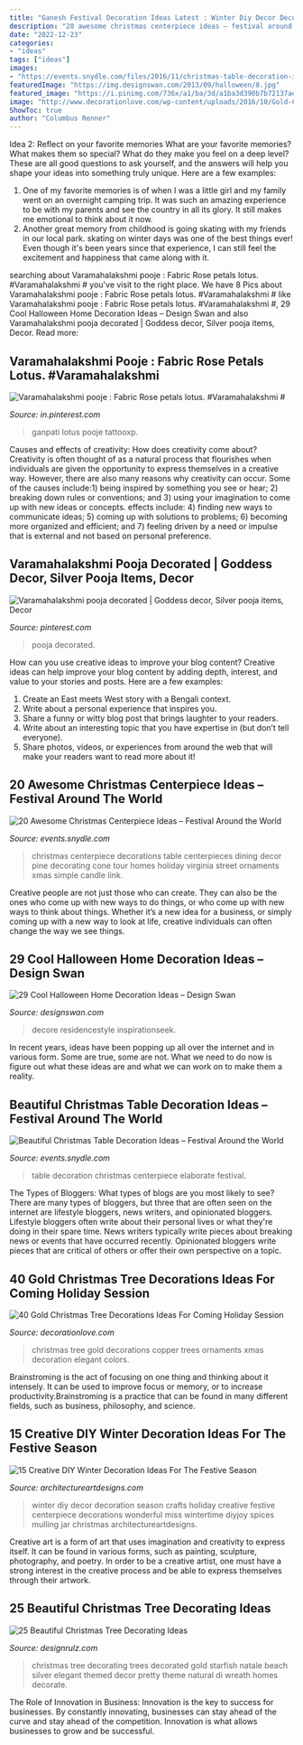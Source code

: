 ```yaml
---
title: "Ganesh Festival Decoration Ideas Latest : Winter Diy Decor Decoration Season Crafts Holiday Creative Festive Centerpiece Decorations Wonderful Miss Wintertime Diyjoy Spices Mulling Jar Christmas Architectureartdesigns"
description: "20 awesome christmas centerpiece ideas – festival around the world"
date: "2022-12-23"
categories:
- "ideas"
tags: ["ideas"]
images:
- "https://events.snydle.com/files/2016/11/christmas-table-decoration-ideas-13.jpg"
featuredImage: "https://img.designswan.com/2013/09/halloween/8.jpg"
featured_image: "https://i.pinimg.com/736x/a1/ba/3d/a1ba3d390b7b72137aec4129b37160a2.jpg"
image: "http://www.decorationlove.com/wp-content/uploads/2016/10/Gold-Christmas-Tree-Idea.jpg"
ShowToc: true
author: "Columbus Renner"
---
```



Idea 2: Reflect on your favorite memories
What are your favorite memories? What makes them so special? What do they make you feel on a deep level? These are all good questions to ask yourself, and the answers will help you shape your ideas into something truly unique. Here are a few examples: 
1. One of my favorite memories is of when I was a little girl and my family went on an overnight camping trip. It was such an amazing experience to be with my parents and see the country in all its glory. It still makes me emotional to think about it now. 
2. Another great memory from childhood is going skating with my friends in our local park. skating on winter days was one of the best things ever! Even though it's been years since that experience, I can still feel the excitement and happiness that came along with it. 

	

		
searching about Varamahalakshmi pooje : Fabric Rose petals lotus. #Varamahalakshmi # you've visit to the right place. We have 8 Pics about Varamahalakshmi pooje : Fabric Rose petals lotus. #Varamahalakshmi # like Varamahalakshmi pooje : Fabric Rose petals lotus. #Varamahalakshmi #, 29 Cool Halloween Home Decoration Ideas – Design Swan and also Varamahalakshmi pooja decorated | Goddess decor, Silver pooja items, Decor. Read more:
		
    
## Varamahalakshmi Pooje : Fabric Rose Petals Lotus. #Varamahalakshmi #

<img loading=lazy src="https://i.pinimg.com/736x/a1/ba/3d/a1ba3d390b7b72137aec4129b37160a2.jpg" onerror="this.onerror=null;this.src='https://tse2.mm.bing.net/th?id=OIP.V2qt5ZYTm6oGCcFtS5mCfgHaJ3&amp;pid=15.1';" alt="Varamahalakshmi pooje : Fabric Rose petals lotus. #Varamahalakshmi #">

_Source: in.pinterest.com_

>ganpati lotus pooje tattooxp. 

	

Causes and effects of creativity: How does creativity come about?
Creativity is often thought of as a natural process that flourishes when individuals are given the opportunity to express themselves in a creative way. However, there are also many reasons why creativity can occur. Some of the causes include:1) being inspired by something you see or hear; 2) breaking down rules or conventions; and 3) using your imagination to come up with new ideas or concepts. effects include: 4) finding new ways to communicate ideas; 5) coming up with solutions to problems; 6) becoming more organized and efficient; and 7) feeling driven by a need or impulse that is external and not based on personal preference.

    
## Varamahalakshmi Pooja Decorated | Goddess Decor, Silver Pooja Items, Decor

<img loading=lazy src="https://i.pinimg.com/736x/78/d3/5a/78d35ae2676423370a70461952008658.jpg" onerror="this.onerror=null;this.src='https://tse2.mm.bing.net/th?id=OIP.nWxco-kbSTyYgGC61RMctAHaNM&amp;pid=15.1';" alt="Varamahalakshmi pooja decorated | Goddess decor, Silver pooja items, Decor">

_Source: pinterest.com_

>pooja decorated. 

	

How can you use creative ideas to improve your blog content?
Creative ideas can help improve your blog content by adding depth, interest, and value to your stories and posts. Here are a few examples:
1. Create an East meets West story with a Bengali context.
2. Write about a personal experience that inspires you.
3. Share a funny or witty blog post that brings laughter to your readers.
4. Write about an interesting topic that you have expertise in (but don’t tell everyone).  
5. Share photos, videos, or experiences from around the web that will make your readers want to read more about it!

    
## 20 Awesome Christmas Centerpiece Ideas – Festival Around The World

<img loading=lazy src="https://events.snydle.com/files/2016/10/christmas-decor-dining-table.jpg" onerror="this.onerror=null;this.src='https://tse4.mm.bing.net/th?id=OIP.c3PaWACHcjbWwz7UVY5bZAAAAA&amp;pid=15.1';" alt="20 Awesome Christmas Centerpiece Ideas – Festival Around the World">

_Source: events.snydle.com_

>christmas centerpiece decorations table centerpieces dining decor pine decorating cone tour homes holiday virginia street ornaments xmas simple candle link. 

	

Creative people are not just those who can create. They can also be the ones who come up with new ways to do things, or who come up with new ways to think about things. Whether it’s a new idea for a business, or simply coming up with a new way to look at life, creative individuals can often change the way we see things.

    
## 29 Cool Halloween Home Decoration Ideas – Design Swan

<img loading=lazy src="https://img.designswan.com/2013/09/halloween/8.jpg" onerror="this.onerror=null;this.src='https://tse2.mm.bing.net/th?id=OIP.CYeWHXgeHdtesKWI_7nfEwHaJ4&amp;pid=15.1';" alt="29 Cool Halloween Home Decoration Ideas – Design Swan">

_Source: designswan.com_

>decore residencestyle inspirationseek. 

	

In recent years, ideas have been popping up all over the internet and in various form. Some are true, some are not. What we need to do now is figure out what these ideas are and what we can work on to make them a reality.

    
## Beautiful Christmas Table Decoration Ideas – Festival Around The World

<img loading=lazy src="https://events.snydle.com/files/2016/11/christmas-table-decoration-ideas-13.jpg" onerror="this.onerror=null;this.src='https://tse1.mm.bing.net/th?id=OIP.bLSKanWdESMEii6bBdEUVwHaLH&amp;pid=15.1';" alt="Beautiful Christmas Table Decoration Ideas – Festival Around the World">

_Source: events.snydle.com_

>table decoration christmas centerpiece elaborate festival. 

	

The Types of Bloggers: What types of blogs are you most likely to see?
There are many types of bloggers, but three that are often seen on the internet are lifestyle bloggers, news writers, and opinionated bloggers. Lifestyle bloggers often write about their personal lives or what they're doing in their spare time. News writers typically write pieces about breaking news or events that have occurred recently. Opinionated bloggers write pieces that are critical of others or offer their own perspective on a topic.

    
## 40 Gold Christmas Tree Decorations Ideas For Coming Holiday Session

<img loading=lazy src="http://www.decorationlove.com/wp-content/uploads/2016/10/Gold-Christmas-Tree-Idea.jpg" onerror="this.onerror=null;this.src='https://tse2.mm.bing.net/th?id=OIP.pGecRi7v9NmBb1xCvcoWSQHaJ4&amp;pid=15.1';" alt="40 Gold Christmas Tree Decorations Ideas For Coming Holiday Session">

_Source: decorationlove.com_

>christmas tree gold decorations copper trees ornaments xmas decoration elegant colors. 

	

Brainstroming is the act of focusing on one thing and thinking about it intensely. It can be used to improve focus or memory, or to increase productivity.Brainstroming is a practice that can be found in many different fields, such as business, philosophy, and science.

    
## 15 Creative DIY Winter Decoration Ideas For The Festive Season

<img loading=lazy src="https://www.architectureartdesigns.com/wp-content/uploads/2016/12/15-Creative-DIY-Winter-Decoration-Ideas-For-The-Festive-Season-10.jpg" onerror="this.onerror=null;this.src='https://tse3.mm.bing.net/th?id=OIP.8fMDDaPKHZ0kSGWcVHbfVAHaKs&amp;pid=15.1';" alt="15 Creative DIY Winter Decoration Ideas For The Festive Season">

_Source: architectureartdesigns.com_

>winter diy decor decoration season crafts holiday creative festive centerpiece decorations wonderful miss wintertime diyjoy spices mulling jar christmas architectureartdesigns. 

	

Creative art is a form of art that uses imagination and creativity to express itself. It can be found in various forms, such as painting, sculpture, photography, and poetry. In order to be a creative artist, one must have a strong interest in the creative process and be able to express themselves through their artwork.

    
## 25 Beautiful Christmas Tree Decorating Ideas

<img loading=lazy src="http://cdn.designrulz.com/wp-content/uploads/2012/12/christmas-tree-designrulz-004.jpg" onerror="this.onerror=null;this.src='https://tse4.mm.bing.net/th?id=OIP.SEUzCYEpKRZM4nhV0PPk4gHaJ4&amp;pid=15.1';" alt="25 Beautiful Christmas Tree Decorating Ideas">

_Source: designrulz.com_

>christmas tree decorating trees decorated gold starfish natale beach silver elegant themed decor pretty theme natural di wreath homes decorate. 

	

The Role of Innovation in Business:
Innovation is the key to success for businesses. By constantly innovating, businesses can stay ahead of the curve and stay ahead of the competition. Innovation is what allows businesses to grow and be successful.

